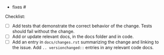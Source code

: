 <!--
If you have not contributed to the project before, open a ticket
describing the issue or feature the PR will address to allow discussion
first.

Replace this comment with a description of the change. Describe how it
addresses the linked ticket.
-->

<!--
Link to relevant issues or previous PRs, one per line. Use "fixes" to
automatically close an issue.
-->

- fixes #<issue number>

<!--
Ensure each step for contributing is complete by adding an "x" to each
box below.

If only docs were changed, these aren't relevant and can be removed.
-->

Checklist:

- [ ] Add tests that demonstrate the correct behavior of the change. Tests should fail without the change.
- [ ] Add or update relevant docs, in the docs folder and in code.
- [ ] Add an entry in `docs/changes.rst` summarizing the change and linking to the issue. Add `.. versionchanged::` entries in any relevant code docs.
